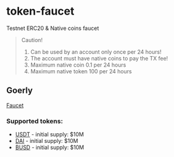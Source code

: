 # token-faucet
Testnet ERC20 &amp; Native coins faucet

> Caution!
> 1. Can be used by an account only once per 24 hours!
> 2. The account must have native coins to pay the TX fee!
> 3. Maximum native coin 0.1 per 24 hours
> 4. Maximum native token 100 per 24 hours

## Goerly 

[Faucet](https://goerli.etherscan.io/address/0x0a739550BD1bC86Cf2A1d33B05C96f8f7e96b700#code)

### Supported tokens:
- [USDT](https://goerli.etherscan.io/token/0x291E558C60FB567087D9b87bd62b84Af67b9a376#code) - initial supply: $10M
- [DAI](https://goerli.etherscan.io/token/0x5fe1238535009c09b6a6b122a763a0e50c9293b8#code) - initial supply: $10M
- [BUSD](https://goerli.etherscan.io/address/0x2991E99Df3EDD3F15962294A28b0aD1F4d56E07a#code) - initial supply: $10M
